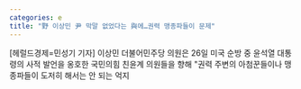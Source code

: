 ```yaml
---
categories: e
title: "野 이상민 尹 막말 없었다는 與에…권력 맹종파들이 문제"
---
```

[헤럴드경제=민성기 기자] 이상민 더불어민주당 의원은 26일 미국 순방 중 윤석열 대통령의 사적 발언을 옹호한 국민의힘 친윤계 의원들을 향해 "권력 주변의 아첨꾼들이나 맹종파들이 도저히 해서는 안 되는 억지